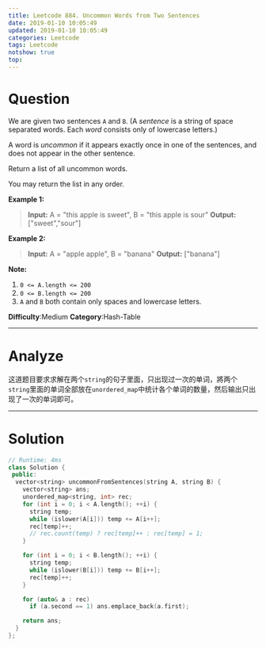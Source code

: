 ```yaml
---
title: Leetcode 884. Uncommon Words from Two Sentences
date: 2019-01-10 10:05:49
updated: 2019-01-10 10:05:49
categories: Leetcode
tags: Leetcode
notshow: true
top:
---
```


# Question

We are given two sentences  `A`  and  `B`. (A  _sentence_ is a string of space separated words. Each  _word_  consists only of lowercase letters.)

A word is  _uncommon_ if it appears exactly once in one of the sentences, and does not appear in the other sentence.

Return a list of all uncommon words.

You may return the list in any order.

**Example 1:**

> **Input:** A = "this apple is sweet", B = "this apple is sour"
> **Output:** ["sweet","sour"]

**Example 2:**

> **Input:** A = "apple apple", B = "banana"
> **Output:** ["banana"]

**Note:**

1.  `0 <= A.length <= 200`
2.  `0 <= B.length <= 200`
3.  `A`  and  `B`  both contain only spaces and lowercase letters.

**Difficulty**:Medium
**Category**:Hash-Table

<!-- more -->

------------

# Analyze

这道题目要求求解在两个`string`的句子里面，只出现过一次的单词，將两个`string`里面的单词全部放在`unordered_map`中统计各个单词的数量，然后输出只出现了一次的单词即可。

------------

# Solution

```cpp
// Runtime: 4ms
class Solution {
 public:
  vector<string> uncommonFromSentences(string A, string B) {
    vector<string> ans;
    unordered_map<string, int> rec;
    for (int i = 0; i < A.length(); ++i) {
      string temp;
      while (islower(A[i])) temp += A[i++];
      rec[temp]++;
      // rec.count(temp) ? rec[temp]++ : rec[temp] = 1;
    }

    for (int i = 0; i < B.length(); ++i) {
      string temp;
      while (islower(B[i])) temp += B[i++];
      rec[temp]++;
    }

    for (auto& a : rec)
      if (a.second == 1) ans.emplace_back(a.first);

    return ans;
  }
};
```
